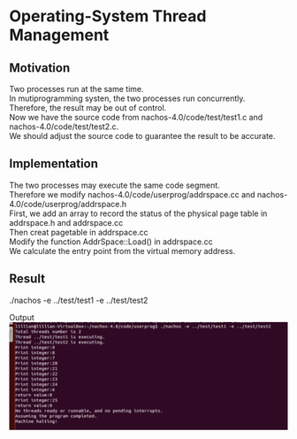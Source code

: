 # Operating-System Thread Management 
## Motivation 
Two processes run at the same time.  
In mutiprogramming systen, the two processes run concurrently.  
Therefore, the result may be out of control.  
Now we have the source code from nachos-4.0/code/test/test1.c and nachos-4.0/code/test/test2.c.  
We should adjust the source code to guarantee the result to be accurate.  
## Implementation 
The two processes may execute the same code segment.  
Therefore we modify nachos-4.0/code/userprog/addrspace.cc and nachos-4.0/code/userprog/addrspace.h  
First, we add an array to record the status of the physical page table in addrspace.h and addrspace.cc  
Then creat pagetable in addrspace.cc  
Modify the function AddrSpace::Load() in addrspace.cc  
We calculate the entry point from the virtual memory address.  
## Result 
./nachos -e ../test/test1 -e ../test/test2  
  
Output  
![image](https://github.com/lillianone02/Operating-System/blob/1b6856ea00fc5e7c3633d1ac13986b3200023ad0/OS%20Project1/MutiThread.png)  
